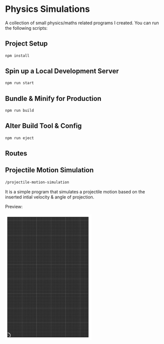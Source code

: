 # Physics Simulations

A collection of small physics/maths related programs I created.
You can run the following scripts:

## Project Setup

```bat
npm install
```

## Spin up a Local Development Server
```bat
npm run start
```

## Bundle & Minify for Production

```bat
npm run build
```

## Alter Build Tool & Config

```bat
npm run eject
```


## Routes

## Projectile Motion Simulation

```bat
/projectile-motion-simulation
```
It is a simple program that simulates a projectile motion based on the inserted intial velocity & angle of projection.

Preview: <br /><br />
<img src="./assets/ProjectileMotion.gif" width="280">

